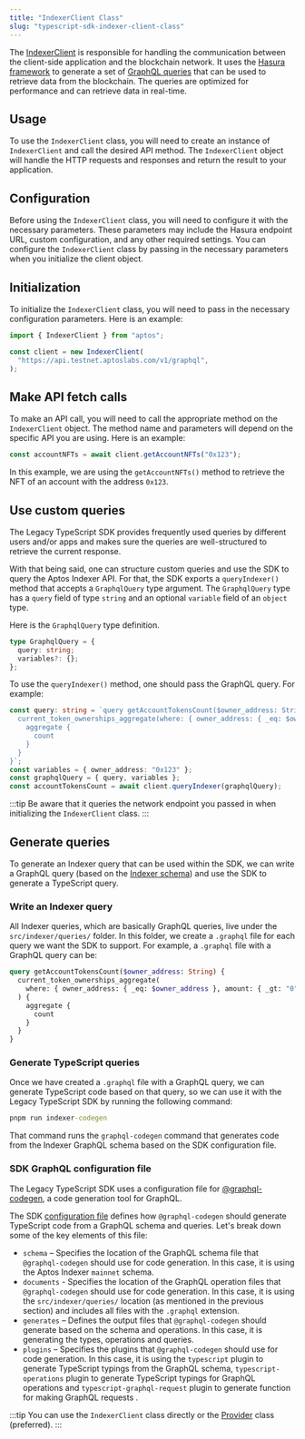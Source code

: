 ```yaml
---
title: "IndexerClient Class"
slug: "typescript-sdk-indexer-client-class"
---
```


The [IndexerClient](https://github.com/aptos-labs/aptos-core/blob/main/ecosystem/typescript/sdk/src/providers/indexer.ts) is responsible for handling the communication between the client-side application and the blockchain network. It uses the [Hasura framework](https://hasura.io/) to generate a set of [GraphQL queries](https://cloud.hasura.io/public/graphiql?endpoint=https://api.mainnet.aptoslabs.com/v1/graphql) that can be used to retrieve data from the blockchain. The queries are optimized for performance and can retrieve data in real-time.

## Usage

To use the `IndexerClient` class, you will need to create an instance of `IndexerClient` and call the desired API method. The `IndexerClient` object will handle the HTTP requests and responses and return the result to your application.

## Configuration

Before using the `IndexerClient` class, you will need to configure it with the necessary parameters. These parameters may include the Hasura endpoint URL, custom configuration, and any other required settings. You can configure the `IndexerClient` class by passing in the necessary parameters when you initialize the client object.

## Initialization

To initialize the `IndexerClient` class, you will need to pass in the necessary configuration parameters. Here is an example:

```ts
import { IndexerClient } from "aptos";

const client = new IndexerClient(
  "https://api.testnet.aptoslabs.com/v1/graphql",
);
```

## Make API fetch calls

To make an API call, you will need to call the appropriate method on the `IndexerClient` object. The method name and parameters will depend on the specific API you are using. Here is an example:

```ts
const accountNFTs = await client.getAccountNFTs("0x123");
```

In this example, we are using the `getAccountNFTs()` method to retrieve the NFT of an account with the address `0x123`.

## Use custom queries

The Legacy TypeScript SDK provides frequently used queries by different users and/or apps and makes sure the queries are well-structured to retrieve the current response.

With that being said, one can structure custom queries and use the SDK to query the Aptos Indexer API. For that, the SDK exports a `queryIndexer()` method that accepts a `GraphqlQuery` type argument. The `GraphqlQuery` type has a `query` field of type `string` and an optional `variable` field of an `object` type.

Here is the `GraphqlQuery` type definition.

```ts
type GraphqlQuery = {
  query: string;
  variables?: {};
};
```

To use the `queryIndexer()` method, one should pass the GraphQL query. For example:

```ts
const query: string = `query getAccountTokensCount($owner_address: String) {
  current_token_ownerships_aggregate(where: { owner_address: { _eq: $owner_address }, amount: { _gt: "0" } }) {
    aggregate {
      count
    }
  }
}`;
const variables = { owner_address: "0x123" };
const graphqlQuery = { query, variables };
const accountTokensCount = await client.queryIndexer(graphqlQuery);
```

:::tip
Be aware that it queries the network endpoint you passed in when initializing the `IndexerClient` class.
:::

## Generate queries

To generate an Indexer query that can be used within the SDK, we can write a GraphQL query (based on the [Indexer schema](https://cloud.hasura.io/public/graphiql?endpoint=https://api.mainnet.aptoslabs.com/v1/graphql)) and use the SDK to generate a TypeScript query.

### Write an Indexer query

All Indexer queries, which are basically GraphQL queries, live under the `src/indexer/queries/` folder. In this folder, we create a `.graphql` file for each query we want the SDK to support. For example, a `.graphql` file with a GraphQL query can be:

```graphql
query getAccountTokensCount($owner_address: String) {
  current_token_ownerships_aggregate(
    where: { owner_address: { _eq: $owner_address }, amount: { _gt: "0" } }
  ) {
    aggregate {
      count
    }
  }
}
```

### Generate TypeScript queries

Once we have created a `.graphql` file with a GraphQL query, we can generate TypeScript code based on that query, so we can use it with the Legacy TypeScript SDK by running the following command:

```cmd
pnpm run indexer-codegen
```

That command runs the `graphql-codegen` command that generates code from the Indexer GraphQL schema based on the SDK configuration file.

### SDK GraphQL configuration file

The Legacy TypeScript SDK uses a configuration file for [@graphql-codegen](https://the-guild.dev/graphql/codegen), a code generation tool for GraphQL.

The SDK [configuration file](https://github.com/aptos-labs/aptos-core/blob/main/ecosystem/typescript/sdk/src/indexer/codegen.yml) defines how `@graphql-codegen` should generate TypeScript code from a GraphQL schema and queries. Let's break down some of the key elements of this file:

- `schema` – Specifies the location of the GraphQL schema file that `@graphql-codegen` should use for code generation. In this case, it is using the Aptos Indexer `mainnet` schema.
- `documents` - Specifies the location of the GraphQL operation files that `@graphql-codegen` should use for code generation. In this case, it is using the `src/indexer/queries/` location (as mentioned in the previous section) and includes all files with the `.graphql` extension.
- `generates` – Defines the output files that `@graphql-codegen` should generate based on the schema and operations. In this case, it is generating the types, operations and queries.
- `plugins` – Specifies the plugins that `@graphql-codegen` should use for code generation. In this case, it is using the `typescript` plugin to generate TypeScript typings from the GraphQL schema, `typescript-operations` plugin to generate TypeScript typings for GraphQL operations and `typescript-graphql-request` plugin to generate function for making GraphQL requests .

:::tip
You can use the `IndexerClient` class directly or the [Provider](./sdk-client-layer.md) class (preferred).
:::

